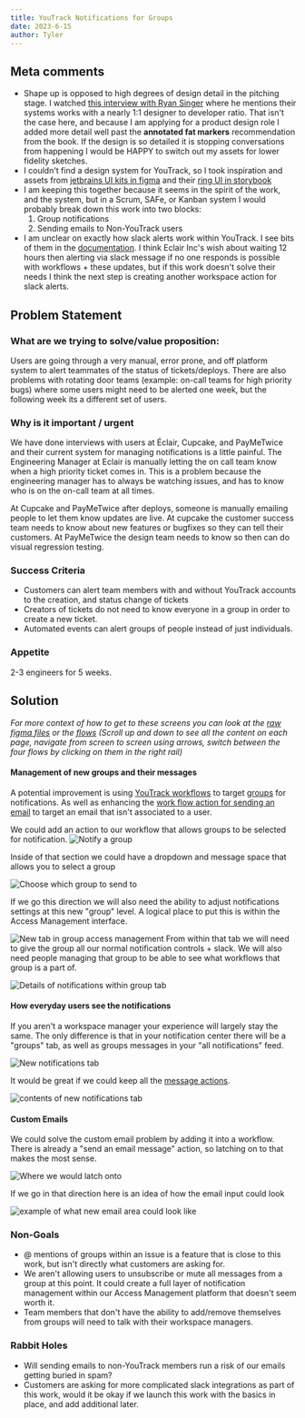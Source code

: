 ```yaml
---
title: YouTrack Notifications for Groups
date: 2023-6-15
author: Tyler
---
```

## Meta comments
- Shape up is opposed to high degrees of design detail in the pitching stage. I watched [this interview with Ryan Singer](https://www.youtube.com/watch?v=h_8M23wVjXk) where he mentions their systems works with a nearly 1:1 designer to developer ratio. That isn't the case here, and because I am applying for a product design role I added more detail well past the **annotated fat markers** recommendation from the book. If the design is so detailed it is stopping conversations from happening I would be HAPPY to switch out my assets for lower fidelity sketches.
- I couldn't find a design system for YouTrack, so I took inspiration and assets from [jetbrains UI kits in figma](https://www.figma.com/@jetbrains) and their [ring UI in storybook](https://jetbrains.github.io/ring-ui/master/index.html)
- I am keeping this together because it seems in the spirit of the work, and the system, but in a Scrum, SAFe, or Kanban system I would probably break down this work into two blocks:
	1. Group notifications
	2. Sending emails to Non-YouTrack users
- I am unclear on exactly how slack alerts work within YouTrack. I see bits of them in the [documentation](https://www.jetbrains.com/help/youtrack/server/working-with-issues-slack.html#youtrack-app-enable-notifications-slack). I think Eclair Inc's wish about waiting 12 hours then alerting via slack message if no one responds is possible with workflows + these updates, but if this work doesn't solve their needs I think the next step is creating another workspace action for slack alerts. 

## Problem Statement

### What are we trying to solve/value proposition:

Users are going through a very manual, error prone, and off platform system to alert teammates of the status of tickets/deploys.  There are also problems with rotating door teams (example: on-call teams for high priority bugs) where some users might need to be alerted one week, but the following week its a different set of users. 

### Why is it important / urgent

We have done interviews with users at Éclair, Cupcake, and PayMeTwice and their current system for managing notifications is a little painful. The Engineering Manager at Eclair is manually letting the on call team know when a high priority ticket comes in. This is a problem because the engineering manager has to always be watching issues, and has to know who is on the on-call team at all times.

At Cupcake and PayMeTwice after deploys, someone is manually emailing people to let them know updates are live. At cupcake the customer success team needs to know about new features or bugfixes so they can tell their customers. At PayMeTwice the design team needs to know so then can do visual regression testing. 


### Success Criteria

- Customers can alert team members with and without YouTrack accounts to the creation, and status change of tickets
- Creators of tickets do not need to know everyone in a group in order to create a new ticket.
- Automated events can alert groups of people instead of just individuals.


### Appetite

2-3 engineers for 5 weeks.

## Solution
_For more context of how to get to these screens you can look at the [raw figma files](https://www.figma.com/file/r9KexOCwvynQ9ntdTeXCsd/YouTrack-Group-Notification?type=design&node-id=5%3A60&t=pCRDMZQXZg5ypr6K-1) or the [flows](https://www.figma.com/proto/r9KexOCwvynQ9ntdTeXCsd/YouTrack-Group-Notification?type=design&node-id=5-60&scaling=contain&page-id=0%3A1&starting-point-node-id=5%3A60&show-proto-sidebar=1) (Scroll up and down to see all the content on each page, navigate from screen to screen using arrows, switch between the four flows by clicking on them in the right rail)_

#### Management of new groups and their messages

A potential improvement is using [YouTrack workflows](https://www.jetbrains.com/help/youtrack/server/Workflow-Guide.html) to target [groups](https://www.jetbrains.com/help/youtrack/server/Manage-User-Groups.html) for notifications.  As well as enhancing the [work flow action for sending an email](https://www.jetbrains.com/help/youtrack/server/action-rules.html) to target an email that isn't associated to a user.

We could add an action to our workflow that allows groups to be selected for notification.
![Notify a group](/temp/YT-notifyAGroup1.png)

Inside of that section we could have a dropdown and message space that allows you to select a group

![Choose which group to send to](/temp/YT-notifyAGroup3.png)

If we go this direction we will also need the ability to adjust notifications settings at this new "group" level. A logical place to put this is within the Access Management interface.

![New tab in group access management](/temp/YT-accessManagement2.png)
From within that tab we will need to give the group all our normal notification controls + slack. We will also need people managing that group to be able to see what workflows that group is a part of.

![Details of notifications within group tab](/temp/YT-accessManagement3.png)

#### How everyday users see the notifications
If you aren't a workspace manager your experience will largely stay the same. The only difference is that in your notification center there will be a "groups" tab, as well as groups messages in your "all notifications" feed.

![New notifications tab](/temp/YT-notifications2.png)

It would be great if we could keep all the [message actions](https://www.jetbrains.com/help/youtrack/server/notification-center.html#message-actions).

![contents of new notifications tab](/temp/YT-notifications3.png)

#### Custom Emails
We could solve the custom email problem by adding it into a workflow. There is already a "send an email message" action, so latching on to that makes the most sense.

![Where we would latch onto](/temp/YT-customEmail3.png)

If we go in that direction here is an idea of how the email input could look

![example of what new email area could look like](/temp/YT-customEmail4.png)


### Non-Goals

-  @ mentions of groups within an issue is a feature that is close to this work, but isn't directly what customers are asking for.
- We aren't allowing users to unsubscribe or mute all messages from a group at this point. It could create a full layer of notification management within our Access Management platform that doesn't seem worth it.
- Team members that don't have the ability to add/remove themselves from groups will need to talk with their workspace managers.

### Rabbit Holes
- Will sending emails to non-YouTrack members run a risk of our emails getting buried in spam? 
- Customers are asking for more complicated slack integrations as part of this work, would it be okay if we launch this work with the basics in place, and add additional later.
	